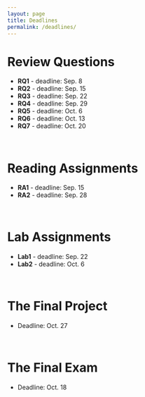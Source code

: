 ```yaml
---
layout: page
title: Deadlines
permalink: /deadlines/
---
```


# Review Questions
* **RQ1** - deadline: Sep. 8
* **RQ2** - deadline: Sep. 15
* **RQ3** - deadline: Sep. 22
* **RQ4** - deadline: Sep. 29
* **RQ5** - deadline: Oct. 6
* **RQ6** - deadline: Oct. 13
* **RQ7** - deadline: Oct. 20

<br>

# Reading Assignments
* **RA1** - deadline: Sep. 15
* **RA2** - deadline: Sep. 28

<br>

# Lab Assignments
* **Lab1** - deadline: Sep. 22
* **Lab2** - deadline: Oct. 6

<br>

# The Final Project
* Deadline: Oct. 27

<br>

# The Final Exam
* Deadline: Oct. 18
